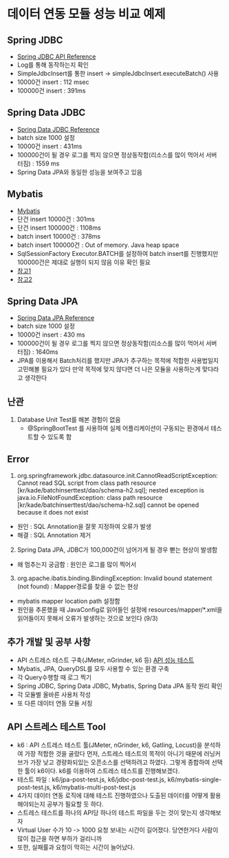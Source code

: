 # 데이터 연동 모듈 성능 비교 예제
## Spring JDBC
- [Spring JDBC API Reference](https://docs.spring.io/spring-framework/docs/3.0.x/spring-framework-reference/html/jdbc.html#jdbc-advanced-jdbc)
- Log를 통해 동작하는지 확인
- SimpleJdbcInsert를 통한 insert -> simpleJdbcInsert.executeBatch() 사용
- 10000건 insert : 112 msec
- 100000건 insert : 391ms

## Spring Data JDBC
- [Spring Data JDBC Reference](https://docs.spring.io/spring-data/jdbc/docs/2.4.2/reference/html/)
- batch size 1000 설정
- 10000건 insert : 431ms
- 100000건이 될 경우 로그를 찍지 않으면 정상동작함(리소스를 많이 먹어서 서버 터짐) : 1559 ms 
- Spring Data JPA와 동일한 성능을 보여주고 있음

## Mybatis
- [Mybatis](https://mybatis.org/mybatis-3/)
- 단건 insert 10000건 : 301ms
- 단건 insert 100000건 : 1108ms
- batch insert 10000건 : 378ms
- batch insert 100000건 : Out of memory. Java heap space
- SqlSessionFactory Executor.BATCH를 설정하여 batch insert를 진행했지만 100000건은 제대로 실행이 되지 않음 이유 확인 필요
- [참고1](https://devlog-wjdrbs96.tistory.com/200)
- [참고2](https://khj93.tistory.com/entry/MyBatis-MyBatis%EB%9E%80-%EA%B0%9C%EB%85%90-%EB%B0%8F-%ED%95%B5%EC%8B%AC-%EC%A0%95%EB%A6%AC)

## Spring Data JPA
- [Spring Data JPA Reference](https://docs.spring.io/spring-data/jpa/docs/2.4.2/reference/html/#reference)
- batch size 1000 설정
- 10000건 insert : 430 ms
- 100000건이 될 경우 로그를 찍지 않으면 정상동작함(리소스를 많이 먹어서 서버 터짐) : 1640ms
- JPA를 이용해서 Batch처리를 했지만 JPA가 추구하는 목적에 적합한 사용법일지 고민해볼 필요가 있다 만약 목적에 맞지 않다면 더 나은 모듈을 사용하는게 맞다라고 생각한다

## 난관 
1. Database Unit Test를 해본 경험이 없음
   - @SpringBootTest 를 사용하여 실제 어플리케이션이 구동되는 환경에서 테스트할 수 있도록 함

## Error
1. org.springframework.jdbc.datasource.init.CannotReadScriptException: Cannot read SQL script from class path resource [kr/kade/batchinserttest/dao/schema-h2.sql]; nested exception is java.io.FileNotFoundException: class path resource [kr/kade/batchinserttest/dao/schema-h2.sql] cannot be opened because it does not exist
- 원인 : SQL Annotation을 잘못 지정하여 오류가 발생
- 해결 : SQL Annotation 제거
2. Spring Data JPA, JDBC가 100,000건이 넘어가게 될 경우 뻗는 현상이 발생함
- 왜 멈추는지 궁금함 : 원인은 로그를 많이 찍어서 
3. org.apache.ibatis.binding.BindingException: Invalid bound statement (not found) : Mapper경로를 찾을 수 없는 현상
- mybatis mapper location path 설정함
- 원인을 추론했을 때 JavaConfig로 읽어들인 설정에 resources/mapper/*.xml을 읽어들이지 못해서 오류가 발생하는 것으로 보인다 (9/3)

## 추가 개발 및 공부 사항
- API 스트레스 테스트 구축(JMeter, nGrinder, k6 등)
[API 성능 테스트](https://ch4njun.tistory.com/266)
- Mybatis, JPA, QueryDSL를 모두 사용할 수 있는 환경 구축
- 각 Query수행할 때 로그 찍기
- Spring JDBC, Spring Data JDBC, Mybatis, Spring Data JPA 동작 원리 확인
- 각 모듈별 올바른 사용처 작성
- 또 다른 데이터 연동 모듈 서칭

## API 스트레스 테스트 Tool
- k6 : 
API 스트레스 테스트 툴(JMeter, nGrinder, k6, Gatling, Locust)을 분석하여 가장 적합한 것을 골랐다 
먼저, 스트레스 테스트의 목적이 아니기 때문에 러닝커브가 가장 낮고 경량화되있는 오픈소스를 선택하려고 하였다.
그렇게 종합하여 선택한 툴이 k6이다. k6를 이용하여 스트레스 테스트를 진행해보겠다.
- 테스트 파일 : k6/jpa-post-test.js, k6/jdbc-post-test.js, k6/mybatis-single-post-test.js, k6/mybatis-multi-post-test.js
- 4가지 데이터 연동 로직에 대해 테스트 진행하였으나 도출된 데이터를 어떻게 활용해야되는지 공부가 필요할 듯 하다.
- 스트레스 테스트를 하나의 API당 하나의 테스트 파일을 두는 것이 맞는지 생각해보자
- Virtual User 수가 10 -> 1000 요청 보내는 시간이 길어졌다. 당연한거다 사람이 많이 접근을 하면 부하가 걸리니까
- 또한, 실패률과 요청이 막히는 시간이 늘어났다.